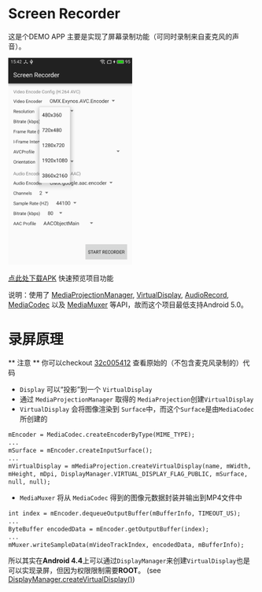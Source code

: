 Screen Recorder
=====
这是个DEMO APP 主要是实现了屏幕录制功能（可同时录制来自麦克风的声音）。

<img alt="screenshot" src="screenshot.png" width="50%" />

[点此处下载APK][7] 快速预览项目功能

说明：使用了 [MediaProjectionManager][1], [VirtualDisplay][2], [AudioRecord][3], [MediaCodec][4] 以及 [MediaMuxer][5] 等API，故而这个项目最低支持Android 5.0。

录屏原理
=====
** 注意 ** 你可以checkout  [32c005412](https://github.com/yrom/ScreenRecorder/tree/32c00541299e6ff56763e8f2254983008f03b24a) 查看原始的（不包含麦克风录制的）代码
- `Display` 可以“投影”到一个 `VirtualDisplay`
- 通过 `MediaProjectionManager` 取得的 `MediaProjection`创建`VirtualDisplay` 
- `VirtualDisplay` 会将图像渲染到 `Surface`中，而这个`Surface`是由`MediaCodec`所创建的

```
mEncoder = MediaCodec.createEncoderByType(MIME_TYPE);
...
mSurface = mEncoder.createInputSurface();
...
mVirtualDisplay = mMediaProjection.createVirtualDisplay(name, mWidth, mHeight, mDpi, DisplayManager.VIRTUAL_DISPLAY_FLAG_PUBLIC, mSurface, null, null);
```

- `MediaMuxer` 将从 `MediaCodec` 得到的图像元数据封装并输出到MP4文件中

```
int index = mEncoder.dequeueOutputBuffer(mBufferInfo, TIMEOUT_US);
...
ByteBuffer encodedData = mEncoder.getOutputBuffer(index);
...
mMuxer.writeSampleData(mVideoTrackIndex, encodedData, mBufferInfo);
```
所以其实在**Android 4.4**上可以通过`DisplayManager`来创建`VirtualDisplay`也是可以实现录屏，但因为权限限制需要**ROOT**。 (see [DisplayManager.createVirtualDisplay()][6])

[1]: https://developer.android.com/reference/android/media/projection/MediaProjectionManager.html
[2]: https://developer.android.com/reference/android/hardware/display/VirtualDisplay.html
[3]: https://developer.android.com/reference/android/media/AudioRecord.html
[4]: http://developer.android.com/reference/android/media/MediaCodec.html
[5]: http://developer.android.com/reference/android/media/MediaMuxer.html
[6]: https://developer.android.com/reference/android/hardware/display/DisplayManager.html
[7]: https://github.com/yrom/ScreenRecorder/releases/download/v2.2/app-release-2.2.apk

